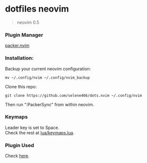 dotfiles neovim
===============

> neovim 0.5

### Plugin Manager
[packer.nvim](https://github.com/wbthomason/packer.nvim)

### Installation:

Backup your current neovim configuration:

```
mv ~/.config/nvim ~/.config/nvim_backup
```

Clone this repo:

```
git clone https://github.com/selene466/dots.nvim ~/.config/nvim
```

Then run ":PackerSync" from within neovim.

### Keymaps

Leader key is set to Space.  
Check the rest at [lua/keymaps.lua](https://github.com/selene466/dots.nvim/blob/master/lua/keymaps.lua).

### Plugin Used

Check [here](https://github.com/selene466/dots.nvim/blob/master/lua/plugins.lua).

